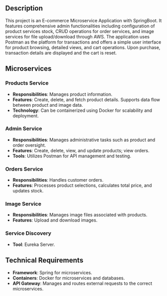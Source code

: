
## Description
This project is an E-commerce Microservice Application with SpringBoot. It features comprehensive admin functionalities including configuration of product services stock, CRUD operations for order services, and image services for file upload/download through AWS. The application uses Postman as the platform for transactions and offers a simple user interface for product browsing, detailed views, and cart operations. Upon purchase, transaction details are displayed and the cart is reset.

## Microservices

### Products Service
- **Responsibilities**: Manages product information.
- **Features**: Create, delete, and fetch product details. Supports data flow between product and image data.
- **Technology**: Can be containerized using Docker for scalability and deployment.

### Admin Service
- **Responsibilities**: Manages administrative tasks such as product and order oversight.
- **Features**: Create, delete, view, and update products; view orders.
- **Tools**: Utilizes Postman for API management and testing.

### Orders Service
- **Responsibilities**: Handles customer orders.
- **Features**: Processes product selections, calculates total price, and updates stock.

### Image Service
- **Responsibilities**: Manages image files associated with products.
- **Features**: Upload and download images.

### Service Discovery
- **Tool**: Eureka Server.

## Technical Requirements
- **Framework**: Spring for microservices.
- **Containers**: Docker for microservices and databases.
- **API Gateway**: Manages and routes external requests to the correct microservices.

